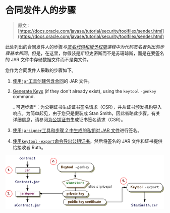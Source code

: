 # 合同发件人的步骤

> 原文： [https://docs.oracle.com/javase/tutorial/security/toolfilex/sender.html](https://docs.oracle.com/javase/tutorial/security/toolfilex/sender.html)

此处列出的合同发件人的步骤*与[签名代码和授予权限](../toolsign/index.html)课程中为代码签名者列出的步骤基本相同*。但是，在这里，你假装是斯坦史密斯而不是苏珊琼斯，而是在要签名的 JAR 文件中存储数据文件而不是类文件。

您作为合同发件人采取的步骤如下。

1.  [使用`jar`工具创建包含合同](step1.html)的 JAR 文件。
2.  [Generate Keys](step2.html) (if they don't already exist), using the `keytool` `-genkey` command.

    _ 可选步骤*：为公钥证书生成证书签名请求（CSR），并从证书颁发机构导入响应。为简单起见，由于您只是假装成 Stan Smith，因此省略此步骤。有关详细信息，请参阅[为公钥证书](../sigcert/index.html#GenCSR)生成证书签名请求（CSR）。

3.  [使用`jarsigner`工具和步骤 2 中生成的私钥对 JAR 文件](step3.html)进行签名。
4.  [使用`keytool` `-export`命令导出公钥证书](step4.html)。然后将签名的 JAR 文件和证书提供给接收者 Ruth。

![Steps for the Contract Sender](img/157aab9d2ca909f3806c56a3898cabb1.jpg)